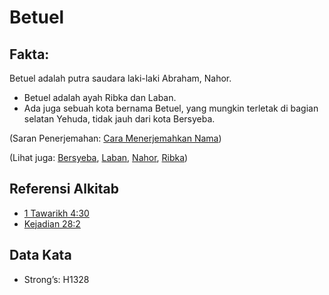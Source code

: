 # Betuel

## Fakta:

Betuel adalah putra saudara laki-laki Abraham, Nahor.

* Betuel adalah ayah Ribka dan Laban.
* Ada juga sebuah kota bernama Betuel, yang mungkin terletak di bagian selatan Yehuda, tidak jauh dari kota Bersyeba.

(Saran Penerjemahan: [Cara Menerjemahkan Nama](rc://en/ta/man/translate/translate-names))

(Lihat juga: [Bersyeba](../names/beersheba.md), [Laban](../names/laban.md), [Nahor](../names/nahor.md), [Ribka](../names/rebekah.md))

## Referensi Alkitab

* [1 Tawarikh 4:30](rc://en/tn/help/1ch/04/30)
* [Kejadian 28:2](rc://en/tn/help/gen/28/02)

## Data Kata

* Strong’s: H1328
